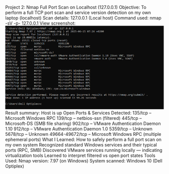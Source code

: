Project 2: Nmap Full Port Scan on Localhost (127.0.0.1)
Objective: To perform a full TCP port scan and service version detection on my own laptop (localhost)
Scan details: 127.0.0.1 (Local host)
Command used: nmap -sV -p- 127.0.0.1
View screenshot:![localhost_scan](Screenshot%202025-06-15%20074401.png)
Result summary: Host is up
Open Ports & Services Detected:
135/tcp – Microsoft Windows RPC
139/tcp – netbios-ssn (filtered)
445/tcp – Microsoft-DS (SMB file sharing)
902/tcp – VMware Authentication Daemon 1.10
912/tcp – VMware Authentication Daemon 1.0
5359/tcp – Unknown
5678/tcp – Unknown
49664-49672/tcp – Microsoft Windows RPC (multiple ephemeral ports)
What I Learned:
How to safely perform a full port scan on my own system
Recognized standard Windows services and their typical ports (RPC, SMB)
Discovered VMware services running locally — indicating virtualization tools
Learned to interpret filtered vs open port states
Tools Used:
Nmap version: 7.97 (on Windows)
System scanned: Windows 10 (Dell Optiplex)











